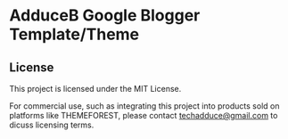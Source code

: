 # AdduceB Google Blogger Template/Theme
## License
This project is licensed under the MIT License. 

For commercial use, such as integrating this project into products sold on platforms like THEMEFOREST, please contact techadduce@gmail.com to dicuss licensing terms.

